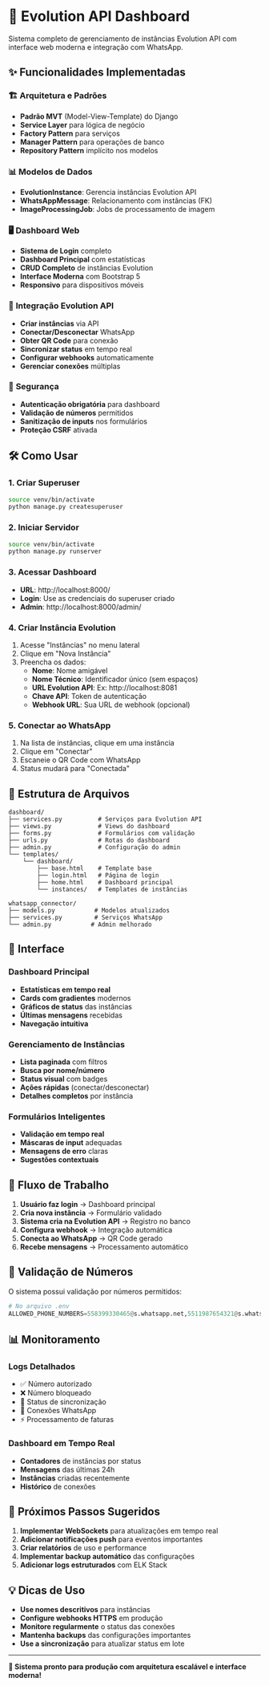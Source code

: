 # 🚀 Evolution API Dashboard

Sistema completo de gerenciamento de instâncias Evolution API com interface web moderna e integração com WhatsApp.

## ✨ Funcionalidades Implementadas

### 🏗️ **Arquitetura e Padrões**
- **Padrão MVT** (Model-View-Template) do Django
- **Service Layer** para lógica de negócio
- **Factory Pattern** para serviços
- **Manager Pattern** para operações de banco
- **Repository Pattern** implícito nos modelos

### 📊 **Modelos de Dados**
- **EvolutionInstance**: Gerencia instâncias Evolution API
- **WhatsAppMessage**: Relacionamento com instâncias (FK)
- **ImageProcessingJob**: Jobs de processamento de imagem

### 🖥️ **Dashboard Web**
- **Sistema de Login** completo
- **Dashboard Principal** com estatísticas
- **CRUD Completo** de instâncias Evolution
- **Interface Moderna** com Bootstrap 5
- **Responsivo** para dispositivos móveis

### 🔧 **Integração Evolution API**
- **Criar instâncias** via API
- **Conectar/Desconectar** WhatsApp
- **Obter QR Code** para conexão
- **Sincronizar status** em tempo real
- **Configurar webhooks** automaticamente
- **Gerenciar conexões** múltiplas

### 🔐 **Segurança**
- **Autenticação obrigatória** para dashboard
- **Validação de números** permitidos
- **Sanitização de inputs** nos formulários
- **Proteção CSRF** ativada

## 🛠️ **Como Usar**

### 1. **Criar Superuser**
```bash
source venv/bin/activate
python manage.py createsuperuser
```

### 2. **Iniciar Servidor**
```bash
source venv/bin/activate
python manage.py runserver
```

### 3. **Acessar Dashboard**
- **URL**: http://localhost:8000/
- **Login**: Use as credenciais do superuser criado
- **Admin**: http://localhost:8000/admin/

### 4. **Criar Instância Evolution**
1. Acesse "Instâncias" no menu lateral
2. Clique em "Nova Instância"
3. Preencha os dados:
   - **Nome**: Nome amigável
   - **Nome Técnico**: Identificador único (sem espaços)
   - **URL Evolution API**: Ex: http://localhost:8081
   - **Chave API**: Token de autenticação
   - **Webhook URL**: Sua URL de webhook (opcional)

### 5. **Conectar ao WhatsApp**
1. Na lista de instâncias, clique em uma instância
2. Clique em "Conectar"
3. Escaneie o QR Code com WhatsApp
4. Status mudará para "Conectada"

## 📁 **Estrutura de Arquivos**

```
dashboard/
├── services.py          # Serviços para Evolution API
├── views.py             # Views do dashboard
├── forms.py             # Formulários com validação
├── urls.py              # Rotas do dashboard
├── admin.py             # Configuração do admin
└── templates/
    └── dashboard/
        ├── base.html    # Template base
        ├── login.html   # Página de login
        ├── home.html    # Dashboard principal
        └── instances/   # Templates de instâncias

whatsapp_connector/
├── models.py           # Modelos atualizados
├── services.py         # Serviços WhatsApp
└── admin.py           # Admin melhorado
```

## 🎨 **Interface**

### **Dashboard Principal**
- **Estatísticas em tempo real**
- **Cards com gradientes** modernos
- **Gráficos de status** das instâncias
- **Últimas mensagens** recebidas
- **Navegação intuitiva**

### **Gerenciamento de Instâncias**
- **Lista paginada** com filtros
- **Busca por nome/número**
- **Status visual** com badges
- **Ações rápidas** (conectar/desconectar)
- **Detalhes completos** por instância

### **Formulários Inteligentes**
- **Validação em tempo real**
- **Máscaras de input** adequadas
- **Mensagens de erro** claras
- **Sugestões contextuais**

## 🔄 **Fluxo de Trabalho**

1. **Usuário faz login** → Dashboard principal
2. **Cria nova instância** → Formulário validado
3. **Sistema cria na Evolution API** → Registro no banco
4. **Configura webhook** → Integração automática
5. **Conecta ao WhatsApp** → QR Code gerado
6. **Recebe mensagens** → Processamento automático

## 🚨 **Validação de Números**

O sistema possui validação por números permitidos:

```python
# No arquivo .env
ALLOWED_PHONE_NUMBERS=558399330465@s.whatsapp.net,5511987654321@s.whatsapp.net
```

## 📊 **Monitoramento**

### **Logs Detalhados**
- ✅ Número autorizado
- ❌ Número bloqueado  
- 🔄 Status de sincronização
- 📱 Conexões WhatsApp
- ⚡ Processamento de faturas

### **Dashboard em Tempo Real**
- **Contadores** de instâncias por status
- **Mensagens** das últimas 24h
- **Instâncias** criadas recentemente
- **Histórico** de conexões

## 🎯 **Próximos Passos Sugeridos**

1. **Implementar WebSockets** para atualizações em tempo real
2. **Adicionar notificações push** para eventos importantes
3. **Criar relatórios** de uso e performance
4. **Implementar backup automático** das configurações
5. **Adicionar logs estruturados** com ELK Stack

## 💡 **Dicas de Uso**

- **Use nomes descritivos** para instâncias
- **Configure webhooks HTTPS** em produção
- **Monitore regularmente** o status das conexões
- **Mantenha backups** das configurações importantes
- **Use a sincronização** para atualizar status em lote

---

**🎉 Sistema pronto para produção com arquitetura escalável e interface moderna!**
